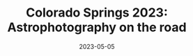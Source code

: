 ---
title:  "Colorado Springs 2023: Astrophotography on the road"
type: Imaging Session
date: 2023-05-05
categories: [  ]
tags: [ moon, rocket, milky way, m13, antares ]
image: assets/images/videos/cosprings2023.jpg
youtubeid: ZnoGRFi9Skc
description: "Gear: Svbony sv503 70ED 70mm (420mm f/7 or 336mm f/5 with reducer) doublet refractor, Sony Alpha 6300 mirrorless camera, assorted Samyang manual focus lenses, Sky Watcher Star Adventurer GTi 'go to' mount, Manfrotto tripod. Targets: Milky Way, Moon, SpaceX Crew-5 Dragon trunk, M13, Orion constellation, Venus, and Antares region with part of Rho Ophiuchi."
---